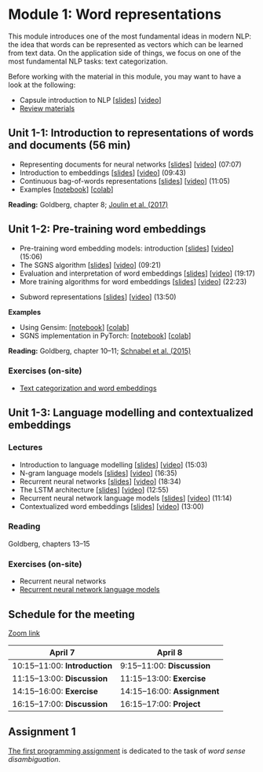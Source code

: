 # Module 1: Word representations

This module introduces one of the most fundamental ideas in modern NLP: the idea that words can be represented as vectors which can be learned from text data. On the application side of things, we focus on one of the most fundamental NLP tasks: text categorization.

Before working with the material in this module, you may want to have a look at the following:

* Capsule introduction to NLP [[slides](slides/intro.pdf)] [[video](https://youtu.be/6u7u1cpVT7Y)]
* [Review materials](review.md)

## Unit 1-1: Introduction to representations of words and documents (56 min)

* Representing documents for neural networks [[slides](http://www.cse.chalmers.se/~richajo/waspnlp2020/m1_3/m3_1.pdf)] [[video](https://youtu.be/xsQ46CXsIfc)] (07:07)
* Introduction to embeddings [[slides](http://www.cse.chalmers.se/~richajo/waspnlp2020/m1_3/m3_2.pdf)] [[video](https://youtu.be/LLUjsmuEgk8)] (09:43)
* Continuous bag-of-words representations [[slides](http://www.cse.chalmers.se/~richajo/waspnlp2020/m1_3/m3_3.pdf)] [[video](https://youtu.be/MOcGoA3Fbi8)] (11:05)
* Examples [[notebook](http://www.cse.chalmers.se/~richajo/waspnlp2020/m1_3/Document%20classification.ipynb)] [[colab](https://drive.google.com/file/d/1VLIAYXSoLN99BwS9CUTJYS7caazBVORF/view?usp=sharing)]
<!--[[video](https://youtu.be/ZEYESgSR29o)] (28:46)-->

**Reading:** Goldberg, chapter 8; [Joulin et al. (2017)](https://aclweb.org/anthology/E17-2068)

## Unit 1-2: Pre-training word embeddings

<!--* Text categorization and word embeddings [[notebook]](http://www.cse.chalmers.se/~richajo/waspnlp2020/ex1_2/ex1_2.html) [[video](https://www.youtube.com/watch?v=pcVh5Ga3JmM)] (55:52)-->

* Pre-training word embedding models: introduction [[slides](slides/slides-141.pdf)] [[video](https://youtu.be/6AozaHmWugs)] (15:06)
* The SGNS algorithm [[slides](slides/slides-142.pdf)] [[video](https://youtu.be/R5EhgHz2S5w)] (09:21)
* Evaluation and interpretation of word embeddings [[slides](slides/slides-143.pdf)] [[video](https://youtu.be/gcWF3AIUtJ8)] (19:17)
* More training algorithms for word embeddings [[slides](slides/slides-144.pdf)] [[video](https://youtu.be/TMHI-Dk3c44)] (22:23)
<!--* Perspectives [[slides](slides/slides-145.pdf)] [[video](https://youtu.be/XxI7fb7aabU)] (16:19)-->
* Subword representations [[slides](slides/slides-223.pdf)] [[video](https://youtu.be/1ZDpYspEM_M)] (13:50)

**Examples**
* Using Gensim: [[notebook](http://www.cse.chalmers.se/~richajo/waspnlp2020/m1_4/Word%20embeddings%20in%20Gensim.ipynb)] [[colab](https://drive.google.com/file/d/1wMeKV4R4pVzDFKyqPkp4ckwqizrKDe8r/view?usp=sharing)]
* SGNS implementation in PyTorch: [[notebook](http://www.cse.chalmers.se/~richajo/waspnlp2020/m1_4/Skip-gram%20with%20negative%20sampling.ipynb)] [[colab](https://drive.google.com/file/d/1_ian039WL__VdYaW6PoOtcgHkdlUlsOJ/view?usp=sharing)]

**Reading:** Goldberg, chapter 10–11; [Schnabel et al. (2015)](https://www.aclweb.org/anthology/D15-1036.pdf)

### Exercises (on-site)

* [Text categorization and word embeddings](http://www.cse.chalmers.se/~richajo/waspnlp2022/ex1_1/ex1_1.html)

## Unit 1-3: Language modelling and contextualized embeddings

### Lectures

* Introduction to language modelling [[slides](slides/slides-121.pdf)] [[video](https://youtu.be/_TlvRtoGOn8)] (15:03)
* N-gram language models [[slides](slides/slides-122.pdf)] [[video](https://youtu.be/GuTAMrqiFSM)] (16:35)
* Recurrent neural networks [[slides](slides/slides-123.pdf)] [[video](https://youtu.be/RWxoiA2uGZU)] (18:34)
* The LSTM architecture [[slides](slides/slides-124.pdf)] [[video](https://youtu.be/8es6TKvw7qI)] (12:55)
* Recurrent neural network language models [[slides](slides/slides-125.pdf)] [[video](https://youtu.be/J-KglYsuJ28)] (11:14)
* Contextualized word embeddings [[slides](slides/slides-126.pdf)] [[video](https://youtu.be/5oXWnSBoe7A)] (13:00)

### Reading

Goldberg, chapters 13–15

### Exercises (on-site)

* Recurrent neural networks
* [Recurrent neural network language models](https://github.com/liu-nlp/dl4nlp/tree/master/exercise2)

## Schedule for the meeting

[Zoom link](https://liu-se.zoom.us/j/63610376728?pwd=NDA0aHEwd05WaEVwNTJlTFpsUTNRdz09)

| April 7    | April 8   |
|------------|-----------|
|10:15&ndash;11:00: **Introduction** |9:15&ndash;11:00:  **Discussion** |
|11:15&ndash;13:00: **Discussion**   |11:15&ndash;13:00: **Exercise**   |
|14:15&ndash;16:00: **Exercise**     |14:15&ndash;16:00: **Assignment** |
|16:15&ndash;17:00: **Discussion**   |16:15&ndash;17:00: **Project**    |

## Assignment 1

[The first programming assignment](http://www.cse.chalmers.se/~richajo/waspnlp2022/a1/assignment1.html) is dedicated to the task of *word sense disambiguation*.
